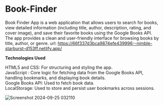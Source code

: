 # Book-Finder
Book Finder App is a web application that allows users to search for books, view detailed information (including title, author, description, rating, and cover image), and save their favorite books using the Google Books API. The app provides a clean and user-friendly interface for browsing books by title, author, or genre.  url: https://66f337d3bca9874efe439996--nimble-starburst-d153ff.netlify.app/

**Technologies Used**  

HTML5 and CSS: For structuring and styling the app.  
JavaScript : Core logic for fetching data from the Google Books API, handling bookmarks, and displaying book details.  
Google Books API: Used to fetch book data.  
LocalStorage: Used to store and persist user bookmarks across sessions.

![Screenshot 2024-09-25 032110](https://github.com/user-attachments/assets/b277aa0b-82ec-4cf1-8c4b-3f7c8ce47b28)
